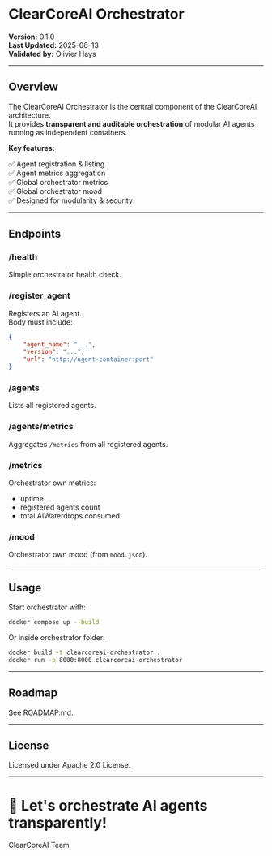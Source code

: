 
# ClearCoreAI Orchestrator

**Version:** 0.1.0  
**Last Updated:** 2025-06-13  
**Validated by:** Olivier Hays  

---

## Overview

The ClearCoreAI Orchestrator is the central component of the ClearCoreAI architecture.  
It provides **transparent and auditable orchestration** of modular AI agents running as independent containers.

**Key features:**

✅ Agent registration & listing  
✅ Agent metrics aggregation  
✅ Global orchestrator metrics  
✅ Global orchestrator mood  
✅ Designed for modularity & security  

---

## Endpoints

### /health

Simple orchestrator health check.

### /register_agent

Registers an AI agent.  
Body must include:

```json
{
    "agent_name": "...",
    "version": "...",
    "url": "http://agent-container:port"
}
```

### /agents

Lists all registered agents.

### /agents/metrics

Aggregates `/metrics` from all registered agents.

### /metrics

Orchestrator own metrics:

- uptime
- registered agents count
- total AIWaterdrops consumed

### /mood

Orchestrator own mood (from `mood.json`).

---

## Usage

Start orchestrator with:

```bash
docker compose up --build
```

Or inside orchestrator folder:

```bash
docker build -t clearcoreai-orchestrator .
docker run -p 8000:8000 clearcoreai-orchestrator
```

---

## Roadmap

See [ROADMAP.md](ROADMAP.md).

---

## License

Licensed under Apache 2.0 License.

---

# 🚀 Let's orchestrate AI agents transparently!  
ClearCoreAI Team
